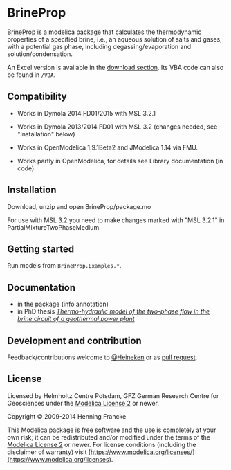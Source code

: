 BrineProp
=========
BrineProp is a modelica package that calculates the thermodynamic properties of a specified brine, i.e., an aqueous solution of salts and gases, with a potential gas phase, including degassing/evaporation and solution/condensation.

An Excel version is available in the [download section](https://github.com/Heineken/BrineProp/releases). Its VBA code can also be found in `/VBA`.

Compatibility
-------------
* Works in Dymola 2014 FD01/2015 with MSL 3.2.1
* Works in Dymola 2013/2014 FD01 with MSL 3.2 (changes needed, see "Installation" below)

* Works in OpenModelica 1.9.1Beta2 and JModelica 1.14 via FMU.
* Works partly in OpenModelica, for details see Library documentation (in code).

Installation
------------
Download, unzip and open BrineProp/package.mo

For use with MSL 3.2 you need to make changes marked with "MSL 3.2.1" in PartialMixtureTwoPhaseMedium.

Getting started
---------------
Run models from `BrineProp.Examples.*`.

Documentation
-------------
* in the package (info annotation)
* in PhD thesis *[Thermo-hydraulic model of the two-phase flow in the brine circuit of a geothermal power plant](http://nbn-resolving.de/urn:nbn:de:kobv:83-opus4-47126)*

## Development and contribution
Feedback/contributions welcome to [@Heineken](https://github.com/Heineken) or as [pull request](https://github.com/Heineken/BrineProp/pulls).

## License
Licensed by Helmholtz Centre Potsdam, GFZ German Research Centre for Geosciences under the [Modelica License 2](https://www.modelica.org/licenses/ModelicaLicense2) or newer.

Copyright &copy; 2009-2014 Henning Francke

This Modelica package is free software and the use is completely at your own risk;
it can be redistributed and/or modified under the terms of the [Modelica License 2](https://www.modelica.org/licenses/ModelicaLicense2) or newer.
For license conditions (including the disclaimer of warranty) visit [https://www.modelica.org/licenses/](https://www.modelica.org/licenses).
